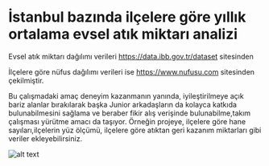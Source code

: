 # İstanbul bazında ilçelere göre yıllık ortalama evsel atık miktarı analizi
Evsel atık miktarı dağılımı verileri https://data.ibb.gov.tr/dataset sitesinden

İlçelere göre nüfus dağılımı verileri ise https://www.nufusu.com sitesinden çekilmiştir.

Bu çalışmadaki amaç deneyim kazanmanın yanında, iyileştirilmeye açık bariz alanlar bırakılarak başka Junior arkadaşların da kolayca katkıda bulunabilmesini sağlama ve beraber fikir alış verişinde bulunabilme,takım çalışması yürütme amacı da taşıyor. Örneğin projeye, ilçelere göre hane sayıları,ilçelerin yüz ölçümü, ilçelere göre atıktan geri kazanım miktarları gibi veriler ekleyebilirsiniz.

![alt text](https://resimlink.com/cpHtu3)


